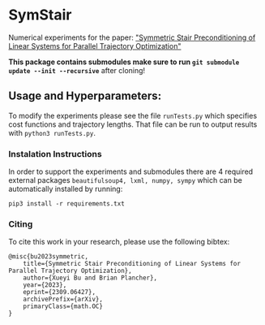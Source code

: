 # SymStair

Numerical experiments for the paper: ["Symmetric Stair Preconditioning of Linear Systems for Parallel Trajectory Optimization"](https://arxiv.org/abs/2309.06427)

**This package contains submodules make sure to run ```git submodule update --init --recursive```** after cloning!

## Usage and Hyperparameters:
To modify the experiments please see the file ```runTests.py``` which specifies cost functions and trajectory lengths. That file can be run to output results with ```python3 runTests.py```.

### Instalation Instructions
In order to support the experiments and submodules there are 4 required external packages ```beautifulsoup4, lxml, numpy, sympy``` which can be automatically installed by running:
```shell
pip3 install -r requirements.txt
```

### Citing
To cite this work in your research, please use the following bibtex:
```
@misc{bu2023symmetric,
    title={Symmetric Stair Preconditioning of Linear Systems for Parallel Trajectory Optimization}, 
    author={Xueyi Bu and Brian Plancher},
    year={2023},
    eprint={2309.06427},
    archivePrefix={arXiv},
    primaryClass={math.OC}
}
```
